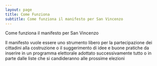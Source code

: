```yaml
---
layout: page
title: Come Funziona
subtitle: Come funziona il manifesto per San Vincenzo
---
```



<p>Come funziona il manifesto per San Vincenzo</p>

<p>Il manifesto vuole essere uno strumento libero per la partecipazione dei cittadini alla costruzione o il suggerimento di idee e buone pratiche da inserire in un programma elettorale adottato successivamente tutto o in parte dalle liste che si candideranno alle prossime elezioni</p>

